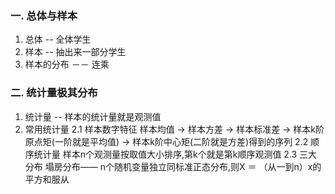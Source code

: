 ### 一. 总体与样本
1. 总体  -- 全体学生
2. 样本  -- 抽出来一部分学生
3. 样本的分布 －－ 连乘
### 二. 统计量极其分布
1. 统计量 -- 样本的统计量就是观测值
2. 常用统计量
2.1 样本数字特征
样本均值 -> 样本方差 -> 样本标准差 -> 样本k阶原点矩(一阶就是平均值) -> 样本k阶中心矩(二阶就是方差)得到的序列
2.2 顺序统计量
样本n个观测量按取值大小排序,第k个就是第k顺序观测值
2.3 三大分布
塌房分布—— n个随机变量独立同标准正态分布,则X ＝ （从一到n）x的平方和服从
<!--stackedit_data:
eyJoaXN0b3J5IjpbNzQ2ODkxNDg3LDE4NDEwOTAyNThdfQ==
-->